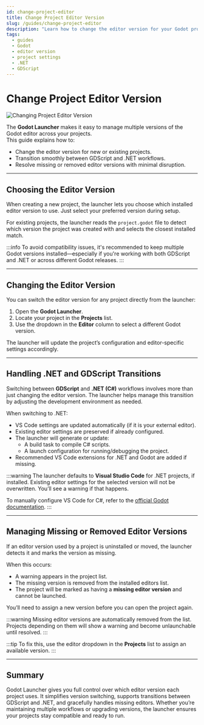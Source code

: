 ```yaml
---
id: change-project-editor
title: Change Project Editor Version
slug: /guides/change-project-editor
description: "Learn how to change the editor version for your Godot projects in the launcher, including handling .NET and GDScript transitions, and managing missing editor versions."
tags:
  - guides
  - Godot
  - editor version
  - project settings
  - .NET
  - GDScript
---
```


# Change Project Editor Version

![Changing Project Editor Version](/img/launcher-project-editor-change-ui-anim.gif)

The **Godot Launcher** makes it easy to manage multiple versions of the Godot editor across your projects.  
This guide explains how to:

- Change the editor version for new or existing projects.
- Transition smoothly between GDScript and .NET workflows.
- Resolve missing or removed editor versions with minimal disruption.

---

## Choosing the Editor Version

When creating a new project, the launcher lets you choose which installed editor version to use. Just select your preferred version during setup.

For existing projects, the launcher reads the `project.godot` file to detect which version the project was created with and selects the closest installed match.

:::info
To avoid compatibility issues, it's recommended to keep multiple Godot versions installed—especially if you're working with both GDScript and .NET or across different Godot releases.
:::

---

## Changing the Editor Version

You can switch the editor version for any project directly from the launcher:

1. Open the **Godot Launcher**.
2. Locate your project in the **Projects** list.
3. Use the dropdown in the **Editor** column to select a different Godot version.

The launcher will update the project’s configuration and editor-specific settings accordingly.

---

## Handling .NET and GDScript Transitions

Switching between **GDScript** and **.NET (C#)** workflows involves more than just changing the editor version. The launcher helps manage this transition by adjusting the development environment as needed.

When switching to .NET:

- VS Code settings are updated automatically (if it is your external editor).
- Existing editor settings are preserved if already configured.
- The launcher will generate or update:
  - A build task to compile C# scripts.
  - A launch configuration for running/debugging the project.
- Recommended VS Code extensions for .NET and Godot are added if missing.

:::warning
The launcher defaults to **Visual Studio Code** for .NET projects, if installed. Existing editor settings for the selected version will not be overwritten. You’ll see a warning if that happens.

To manually configure VS Code for C#, refer to the [official Godot documentation](https://docs.godotengine.org/en/stable/tutorials/scripting/c_sharp/c_sharp_basics.html).
:::

---

## Managing Missing or Removed Editor Versions

If an editor version used by a project is uninstalled or moved, the launcher detects it and marks the version as missing.

When this occurs:

- A warning appears in the project list.
- The missing version is removed from the installed editors list.
- The project will be marked as having a **missing editor version** and cannot be launched.

You’ll need to assign a new version before you can open the project again.

:::warning
Missing editor versions are automatically removed from the list. Projects depending on them will show a warning and become unlaunchable until resolved.
:::

:::tip
To fix this, use the editor dropdown in the **Projects** list to assign an available version.
:::

---

## Summary

Godot Launcher gives you full control over which editor version each project uses. It simplifies version switching, supports transitions between GDScript and .NET, and gracefully handles missing editors. Whether you’re maintaining multiple workflows or upgrading versions, the launcher ensures your projects stay compatible and ready to run.
